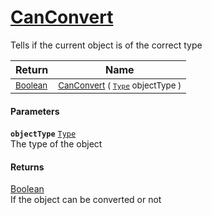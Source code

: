 # [CanConvert](./FeatureDescriptorTJsonConverter-CanConvert.md)

Tells if the current object is of the correct type

| Return | Name | 
| --- | --- | 
| <sub>[Boolean](https://docs.microsoft.com/en-us/dotnet/api/System.Boolean)</sub> | <sub>[CanConvert](./FeatureDescriptorTJsonConverter-CanConvert.md) ( [`Type`](https://docs.microsoft.com/en-us/dotnet/api/System.Type) objectType )</sub> | 


#### Parameters
**`objectType`**  [`Type`](https://docs.microsoft.com/en-us/dotnet/api/System.Type)<br>The type of the object
#### Returns
[Boolean](https://docs.microsoft.com/en-us/dotnet/api/System.Boolean)<br>
If the object can be converted or not